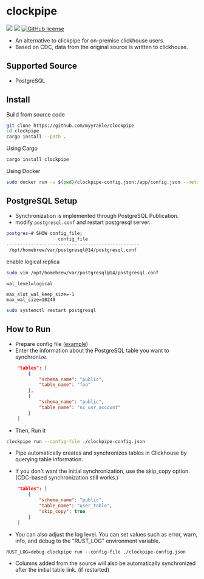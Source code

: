# clockpipe

![](https://img.shields.io/badge/language-Rust-red) ![](https://img.shields.io/badge/version-0.4.2-brightgreen) [![GitHub license](https://img.shields.io/badge/license-MIT-blue.svg)](https://github.com/myyrakle/clockpipe/blob/master/LICENSE)

- An alternative to clickpipe for on-premise clickhouse users.
- Based on CDC, data from the original source is written to clickhouse.

## Supported Source

- PostgreSQL

## Install

Build from source code

```bash
git clone https://github.com/myyrakle/clockpipe
cd clockpipe
cargo install --path .
```

Using Cargo

```bash
cargo install clockpipe
```

Using Docker

```bash
sudo docker run -v $(pwd)/clockpipe-config.json:/app/config.json --network host myyrakle/clockpipe:v0.4.2
```

## PostgreSQL Setup

- Synchronization is implemented through PostgreSQL Publication.
- modify `postgresql.conf` and restart postgresql server.

```bash
postgres=# SHOW config_file;
                   config_file
-------------------------------------------------
 /opt/homebrew/var/postgresql@14/postgresql.conf
```

enable logical replica

```bash
sudo vim /opt/homebrew/var/postgresql@14/postgresql.conf
```

```
wal_level=logical

max_slot_wal_keep_size=-1
max_wal_size=10240
```

```bash
sudo systemctl restart postgresql
```

## How to Run

- Prepare config file ([example](./example.json))
- Enter the information about the PostgreSQL table you want to synchronize.

```json
    "tables": [
        {
            "schema_name": "public",
            "table_name": "foo"
        },
        {
            "schema_name": "public",
            "table_name": "nc_usr_account"
        }
    ]
```

- Then, Run it

```bash
clockpipe run --config-file ./clockpipe-config.json
```

- Pipe automatically creates and synchronizes tables in Clickhouse by querying table information.

- If you don't want the initial synchronization, use the skip_copy option. (CDC-based synchronization still works.)

```json
    "tables": [
        {
            "schema_name": "public",
            "table_name": "user_table",
            "skip_copy": true
        }
    ]
```

- You can also adjust the log level. You can set values such as error, warn, info, and debug to the "RUST_LOG" environment variable.

```
RUST_LOG=debug clockpipe run --config-file ./clockpipe-config.json
```

- Columns added from the source will also be automatically synchronized after the initial table link. (if restarted)
